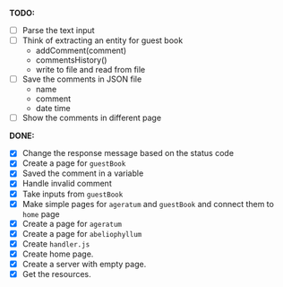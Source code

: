 **TODO:**
  - [ ] Parse the text input
  - [ ] Think of extracting an entity for guest book
    * addComment(comment)
    * commentsHistory()
    * write to file and read from file
  - [ ] Save the comments in JSON file
    * name
    * comment
    * date time
  - [ ] Show the comments in different page

**DONE:**
  - [x] Change the response message based on the status code
  - [x] Create a page for `guestBook`
  - [x] Saved the comment in a variable
  - [x] Handle invalid comment
  - [x] Take inputs from `guestBook`
  - [x] Make simple pages for `ageratum` and `guestBook` and connect them to `home` page
  - [x] Create a page for `ageratum` 
  - [x] Create a page for `abeliophyllum` 
  - [x] Create `handler.js`
  - [x] Create home page.
  - [x] Create a server with empty page.
  - [x] Get the resources.
